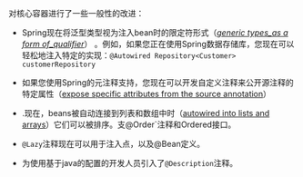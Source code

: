 对核心容器进行了一些一般性的改进：

* Spring现在将泛型类型视为注入bean时的限定符形式（[_generic types_as a form of_qualifier_](https://docs.spring.io/spring/docs/4.3.20.RELEASE/spring-framework-reference/htmlsingle/#beans-generics-as-qualifiers)） 。例如，如果您正在使用Spring数据存储库，您现在可以轻松地注入特定的实现：`@Autowired Repository<Customer> customerRepository`
* 如果您使用Spring的元注释支持，您现在可以开发自定义注释来公开源注释的特定属性（[expose specific attributes from the source annotation](https://docs.spring.io/spring/docs/4.3.20.RELEASE/spring-framework-reference/htmlsingle/#beans-meta-annotations)）

* .现在，beans被自动连接到列表和数组中时（[autowired into lists and arrays](https://docs.spring.io/spring/docs/4.3.20.RELEASE/spring-framework-reference/htmlsingle/#beans-autowired-annotation)）它们可以被排序。支@Order\`注释和Ordered接口。

*  `@Lazy`注释现在可以用于注入点，以及@Bean定义。

*  为使用基于java的配置的开发人员引入了`@Description`注释。



